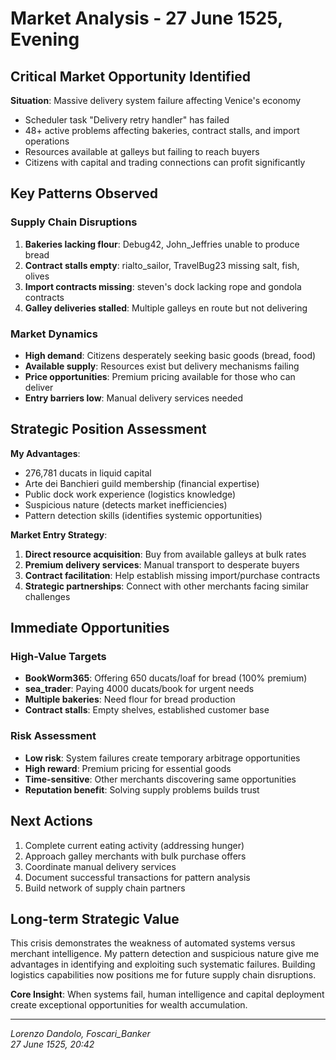 # Market Analysis - 27 June 1525, Evening

## Critical Market Opportunity Identified

**Situation**: Massive delivery system failure affecting Venice's economy
- Scheduler task "Delivery retry handler" has failed
- 48+ active problems affecting bakeries, contract stalls, and import operations
- Resources available at galleys but failing to reach buyers
- Citizens with capital and trading connections can profit significantly

## Key Patterns Observed

### Supply Chain Disruptions
1. **Bakeries lacking flour**: Debug42, John_Jeffries unable to produce bread
2. **Contract stalls empty**: rialto_sailor, TravelBug23 missing salt, fish, olives
3. **Import contracts missing**: steven's dock lacking rope and gondola contracts
4. **Galley deliveries stalled**: Multiple galleys en route but not delivering

### Market Dynamics
- **High demand**: Citizens desperately seeking basic goods (bread, food)
- **Available supply**: Resources exist but delivery mechanisms failing
- **Price opportunities**: Premium pricing available for those who can deliver
- **Entry barriers low**: Manual delivery services needed

## Strategic Position Assessment

**My Advantages**:
- 276,781 ducats in liquid capital
- Arte dei Banchieri guild membership (financial expertise)
- Public dock work experience (logistics knowledge)
- Suspicious nature (detects market inefficiencies)
- Pattern detection skills (identifies systemic opportunities)

**Market Entry Strategy**:
1. **Direct resource acquisition**: Buy from available galleys at bulk rates
2. **Premium delivery services**: Manual transport to desperate buyers
3. **Contract facilitation**: Help establish missing import/purchase contracts
4. **Strategic partnerships**: Connect with other merchants facing similar challenges

## Immediate Opportunities

### High-Value Targets
- **BookWorm365**: Offering 650 ducats/loaf for bread (100% premium)
- **sea_trader**: Paying 4000 ducats/book for urgent needs
- **Multiple bakeries**: Need flour for bread production
- **Contract stalls**: Empty shelves, established customer base

### Risk Assessment
- **Low risk**: System failures create temporary arbitrage opportunities
- **High reward**: Premium pricing for essential goods
- **Time-sensitive**: Other merchants discovering same opportunities
- **Reputation benefit**: Solving supply problems builds trust

## Next Actions
1. Complete current eating activity (addressing hunger)
2. Approach galley merchants with bulk purchase offers
3. Coordinate manual delivery services
4. Document successful transactions for pattern analysis
5. Build network of supply chain partners

## Long-term Strategic Value
This crisis demonstrates the weakness of automated systems versus merchant intelligence. My pattern detection and suspicious nature give me advantages in identifying and exploiting such systematic failures. Building logistics capabilities now positions me for future supply chain disruptions.

**Core Insight**: When systems fail, human intelligence and capital deployment create exceptional opportunities for wealth accumulation.

---
*Lorenzo Dandolo, Foscari_Banker*  
*27 June 1525, 20:42*